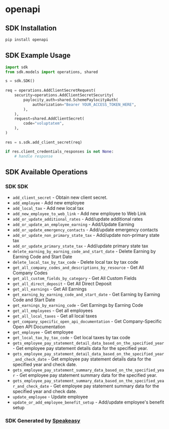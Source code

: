 # openapi

<!-- Start SDK Installation -->
## SDK Installation

```bash
pip install openapi
```
<!-- End SDK Installation -->

<!-- Start SDK Example Usage -->
## SDK Example Usage

```python
import sdk
from sdk.models import operations, shared

s = sdk.SDK()
    
req = operations.AddClientSecretRequest(
    security=operations.AddClientSecretSecurity(
        paylocity_auth=shared.SchemePaylocityAuth(
            authorization="Bearer YOUR_ACCESS_TOKEN_HERE",
        ),
    ),
    request=shared.AddClientSecret(
        code="voluptatem",
    ),
)
    
res = s.sdk.add_client_secret(req)

if res.client_credentials_responses is not None:
    # handle response
```
<!-- End SDK Example Usage -->

<!-- Start SDK Available Operations -->
## SDK Available Operations

### SDK SDK

* `add_client_secret` - Obtain new client secret.
* `add_employee` - Add new employee
* `add_local_tax` - Add new local tax
* `add_new_employee_to_web_link` - Add new employee to Web Link
* `add_or_update_additional_rates` - Add/update additional rates
* `add_or_update_an_employee_earning` - Add/Update Earning
* `add_or_update_emergency_contacts` - Add/update emergency contacts
* `add_or_update_non_primary_state_tax` - Add/update non-primary state tax
* `add_or_update_primary_state_tax` - Add/update primary state tax
* `delete_earning_by_earning_code_and_start_date` - Delete Earning by Earning Code and Start Date
* `delete_local_tax_by_tax_code` - Delete local tax by tax code
* `get_all_company_codes_and_descriptions_by_resource` - Get All Company Codes
* `get_all_custom_fields_by_category` - Get All Custom Fields
* `get_all_direct_deposit` - Get All Direct Deposit
* `get_all_earnings` - Get All Earnings
* `get_earning_by_earning_code_and_start_date` - Get Earning by Earning Code and Start Date
* `get_earnings_by_earning_code` - Get Earnings by Earning Code
* `get_all_employees` - Get all employees
* `get_all_local_taxes` - Get all local taxes
* `get_company_specific_open_api_documentation` - Get Company-Specific Open API Documentation
* `get_employee` - Get employee
* `get_local_tax_by_tax_code` - Get local taxes by tax code
* `gets_employee_pay_statement_detail_data_based_on_the_specified_year` - Get employee pay statement details data for the specified year.
* `gets_employee_pay_statement_detail_data_based_on_the_specified_year_and_check_date` - Get employee pay statement details data for the specified year and check date.
* `gets_employee_pay_statement_summary_data_based_on_the_specified_year` - Get employee pay statement summary data for the specified year.
* `gets_employee_pay_statement_summary_data_based_on_the_specified_year_and_check_date` - Get employee pay statement summary data for the specified year and check date.
* `update_employee` - Update employee
* `update_or_add_employee_benefit_setup` - Add/update employee's benefit setup

<!-- End SDK Available Operations -->

### SDK Generated by [Speakeasy](https://docs.speakeasyapi.dev/docs/using-speakeasy/client-sdks)
